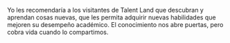 Yo les recomendaría a los visitantes de Talent Land que descubran y aprendan cosas nuevas, que les permita adquirir nuevas habilidades que mejoren su desempeño académico. El conocimiento nos abre puertas, pero cobra vida cuando lo compartimos. 
